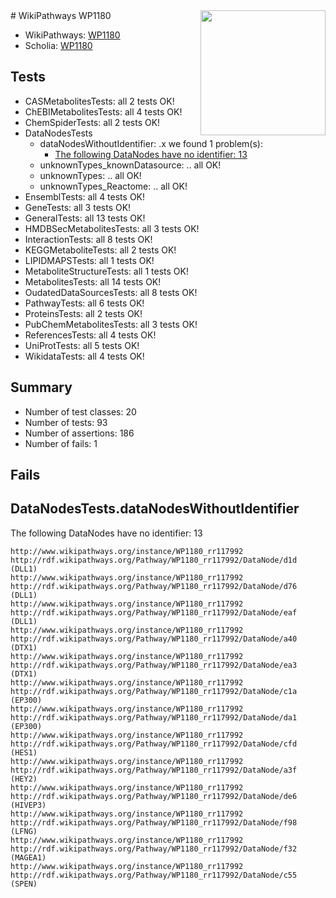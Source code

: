 <img style="float: right; width: 200px" src="https://upload.wikimedia.org/wikipedia/commons/thumb/8/83/Wplogo_with_text_500.png/640px-Wplogo_with_text_500.png" />
# WikiPathways WP1180

* WikiPathways: [WP1180](https://wikipathways.org/pathways/WP1180)
* Scholia: [WP1180](https://scholia.toolforge.org/wikipathways/WP1180)
## Tests
* CASMetabolitesTests: all 2 tests OK!
* ChEBIMetabolitesTests: all 4 tests OK!
* ChemSpiderTests: all 2 tests OK!
* DataNodesTests
    * dataNodesWithoutIdentifier: .x we found 1 problem(s):
        * [The following DataNodes have no identifier: 13](#8792c493)
    * unknownTypes_knownDatasource: .. all OK!
    * unknownTypes: .. all OK!
    * unknownTypes_Reactome: .. all OK!
* EnsemblTests: all 4 tests OK!
* GeneTests: all 3 tests OK!
* GeneralTests: all 13 tests OK!
* HMDBSecMetabolitesTests: all 3 tests OK!
* InteractionTests: all 8 tests OK!
* KEGGMetaboliteTests: all 2 tests OK!
* LIPIDMAPSTests: all 1 tests OK!
* MetaboliteStructureTests: all 1 tests OK!
* MetabolitesTests: all 14 tests OK!
* OudatedDataSourcesTests: all 8 tests OK!
* PathwayTests: all 6 tests OK!
* ProteinsTests: all 2 tests OK!
* PubChemMetabolitesTests: all 3 tests OK!
* ReferencesTests: all 4 tests OK!
* UniProtTests: all 5 tests OK!
* WikidataTests: all 4 tests OK!


## Summary

* Number of test classes: 20
* Number of tests: 93
* Number of assertions: 186
* Number of fails: 1

## Fails

<a name="8792c493" />

## DataNodesTests.dataNodesWithoutIdentifier

The following DataNodes have no identifier: 13
```
http://www.wikipathways.org/instance/WP1180_rr117992 http://rdf.wikipathways.org/Pathway/WP1180_rr117992/DataNode/d1d (DLL1)
http://www.wikipathways.org/instance/WP1180_rr117992 http://rdf.wikipathways.org/Pathway/WP1180_rr117992/DataNode/d76 (DLL1)
http://www.wikipathways.org/instance/WP1180_rr117992 http://rdf.wikipathways.org/Pathway/WP1180_rr117992/DataNode/eaf (DLL1)
http://www.wikipathways.org/instance/WP1180_rr117992 http://rdf.wikipathways.org/Pathway/WP1180_rr117992/DataNode/a40 (DTX1)
http://www.wikipathways.org/instance/WP1180_rr117992 http://rdf.wikipathways.org/Pathway/WP1180_rr117992/DataNode/ea3 (DTX1)
http://www.wikipathways.org/instance/WP1180_rr117992 http://rdf.wikipathways.org/Pathway/WP1180_rr117992/DataNode/c1a (EP300)
http://www.wikipathways.org/instance/WP1180_rr117992 http://rdf.wikipathways.org/Pathway/WP1180_rr117992/DataNode/da1 (EP300)
http://www.wikipathways.org/instance/WP1180_rr117992 http://rdf.wikipathways.org/Pathway/WP1180_rr117992/DataNode/cfd (HES1)
http://www.wikipathways.org/instance/WP1180_rr117992 http://rdf.wikipathways.org/Pathway/WP1180_rr117992/DataNode/a3f (HEY2)
http://www.wikipathways.org/instance/WP1180_rr117992 http://rdf.wikipathways.org/Pathway/WP1180_rr117992/DataNode/de6 (HIVEP3)
http://www.wikipathways.org/instance/WP1180_rr117992 http://rdf.wikipathways.org/Pathway/WP1180_rr117992/DataNode/f98 (LFNG)
http://www.wikipathways.org/instance/WP1180_rr117992 http://rdf.wikipathways.org/Pathway/WP1180_rr117992/DataNode/f32 (MAGEA1)
http://www.wikipathways.org/instance/WP1180_rr117992 http://rdf.wikipathways.org/Pathway/WP1180_rr117992/DataNode/c55 (SPEN)
```

